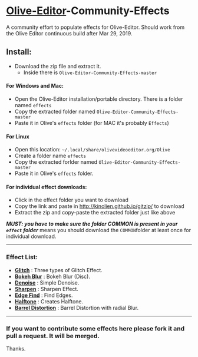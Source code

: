 # [Olive-Editor](https://github.com/olive-editor/olive)-Community-Effects
A community effort to populate effects for Olive-Editor. Should work from the Olive Editor continuous build after Mar 29, 2019.

## Install:
- Download the zip file and extract it.
  - Inside there is `Olive-Editor-Community-Effects-master`

#### For Windows and Mac:
- Open the Olive-Editor installation/portable directory. There is a folder named `effects`
- Copy the extracted folder named `Olive-Editor-Community-Effects-master`
- Paste it in Olive's `effects` folder (for MAC it's probably `Effects`)

#### For Linux
- Open this location: `~/.local/share/olivevideoeditor.org/Olive`
- Create a folder name `effects`
- Copy the extracted forlder named `Olive-Editor-Community-Effects-master`
- Paste it in Olive's `effects` folder.

#### For individual effect downloads:
- Click in the effect folder you want to download
- Copy the link and paste in http://kinolien.github.io/gitzip/ to download
- Extract the zip and copy-paste the extracted folder just like above

***MUST: you have to make sure the folder COMMON is present in your `effect` folder***
means you should download the `COMMON`folder at least once for individual download.

---

### Effect List:

- **[Glitch](https://github.com/cgvirus/Olive-Editor-Community-Effects/tree/master/glitch)** : Three types of Glitch Effect.
- **[Bokeh Blur](https://github.com/cgvirus/Olive-Editor-Community-Effects/tree/master/bokehBlur)** : Bokeh Blur (Disc).
- **[Denoise](https://github.com/cgvirus/Olive-Editor-Community-Effects/tree/master/denoise)** : Simple Denoise.
- **[Sharpen](https://github.com/cgvirus/Olive-Editor-Community-Effects/tree/master/sharpen)** : Sharpen Effect.
- **[Edge Find](https://github.com/cgvirus/Olive-Editor-Community-Effects/tree/master/findEdges)** : Find Edges.
- **[Halftone](https://github.com/cgvirus/Olive-Editor-Community-Effects/tree/master/halftone)** : Creates Halftone.
- **[Barrel Distortion](https://github.com/cgvirus/Olive-Editor-Community-Effects/tree/master/barrelDistortion)** : Barrel Distortion with radial Blur.

---

### If you want to contribute some effects here please fork it and pull a request. It will be merged.
Thanks.
